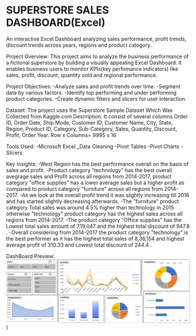 # SUPERSTORE SALES DASHBOARD(Excel)
An interactive Excel Dashboard analyzing sales performance, profit trends, discount trends across years, regions and product category.

Project Overview:
This project aims to analyze the business performance of a fictional superstore by building a visually appealing Excel Dashboard. It enables business users to monitor KPIs(key perfomance indicators) like sales, profit, discount, quantity sold and regional performance.

Project Objectives: 
-Analyze sales and profit trends over time.
-Segment data by various factors.
-Identify top performing and under performing product categories.
-Create dynamic filters and slicers for user interaction.

Dataset:
The project uses the Superstore Sample Dataset Which Was Collected from Kaggle.com 
Description: It consist of several columns Order ID, Order Date,	Ship Mode, Customer ID,	Customer Name,	City,	State,	Region,	Product ID,	Category,	Sub-Category,	Sales,	Quantity,	Discount,	Profit,	Order Year.
Row x Columns= 9995 x 16

Tools Used:
-Microsoft Excel
_Data Cleaning
-Pivot Tables
-Pivot Charts
-Slicers

Key Insights:
-West Region has the best performance overall on the basis of sales and profit.
-Product category "technology" has the best overall avegrage sales and Profit across all regions from 2014-2017,
product category "office supplies" has a lower average sales but a higher profit as compared to product category "furniture" across all regions from 2014-2017.
-As we look at the overall profit trend it was slightly increasing  till 2016 and has started slightly decreasing afterwards.
-The "furniture" product category Total sales was around 4.5% higher than technology in 2015 otherwise "technology" product category has the highest sales across all regions from 2014-2017.
-The product category "Office supplies" has the Lowest total sales amount of 7,19,047 and the highest total discount of 947.8 .
-Overall considering from 2014-2017 the product category "technology" is the best performer as it has the highest total sales of 8,36,154 and highest average profit of 310.33 and Lowest total discount of 244.4 .

DashBoard Preview:
![Alt Text](https://github.com/harsh-dataportfolio/Excel-SalesDashboard/blob/main/Sample%20ScreenShot%202.png)) 
